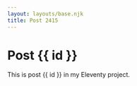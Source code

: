 ```yaml
---
layout: layouts/base.njk
title: Post 2415
---
```


# Post {{ id }}

This is post {{ id }} in my Eleventy project.
